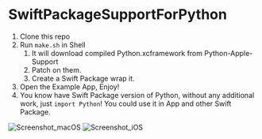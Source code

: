 # SwiftPackageSupportForPython

1. Clone this repo
2. Run `make.sh` in Shell
    1. It will download compiled Python.xcframework from Python-Apple-Support
    2. Patch on them.
    3. Create a Swift Package wrap it.
3. Open the Example App, Enjoy!
4. You know have Swift Package version of Python, without any additional work, just `import Python`! You could use it in App and other Swift Package.

![Screenshot_macOS](https://github.com/user-attachments/assets/ae1f2e22-4252-447a-b913-6e7bfe9e58a3)
![Screenshot_iOS](https://github.com/user-attachments/assets/a1867aac-7c21-40d7-a64b-a7eea37117c3)
